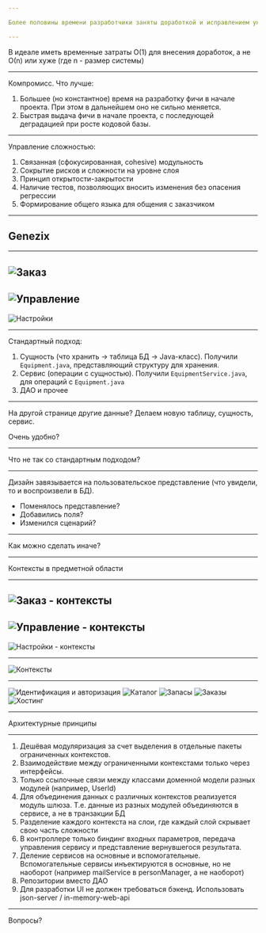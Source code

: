 ```yaml
---

Более половины времени разработчики заняты доработкой и исправлением уже существующего кода

--- 
```


В идеале иметь временные затраты О(1) для внесения доработок, а не О(n) или хуже
(где n - размер системы)

--- 

Компромисс. Что лучше:
1. Большее (но константное) время на разработку фичи в начале проекта. При этом в дальнейшем оно не сильно меняется.
2. Быстрая выдача фичи в начале проекта, с последующей деградацией при росте кодовой базы.

---

Управление сложностью:

1. Связанная (сфокусированная, cohesive) модульность
2. Сокрытие рисков и сложности на уровне слоя
3. Принцип открытости-закрытости
4. Наличие тестов, позволяющих вносить изменения без опасения регрессии
5. Формирование общего языка для общения с заказчиком

--- 

## Genezix

--- 

![Заказ](https://github.com/gilinykh/slides/blob/master/genezix/order-page.png)
---
![Управление](https://github.com/gilinykh/slides/blob/master/genezix/manage-page.png)
---
![Настройки](https://github.com/gilinykh/slides/blob/master/genezix/profile-page.png)

---

Стандартный подход:

1. Сущность (что хранить -> таблица БД -> Java-класс). Получили `Equipment.java`, представляющий структуру для хранения.
2. Сервис (операции с сущностью). Получили `EquipmentService.java`, для операций с `Equipment.java`
3. ДАО и прочее

---

На другой странице другие данные? Делаем новую таблицу, сущность, сервис.

Очень удобно?

---

Что не так со стандартным подходом?

---

Дизайн завязывается на пользовательское представление (что увидели, то и воспроизвели в БД).

* Поменялось представление?
* Добавились поля?
* Изменился сценарий?

---

Как можно сделать иначе?

---

Контексты в предметной области

---

![Заказ - контексты](https://github.com/gilinykh/slides/blob/master/genezix/order-page-contexts.png)
---
![Управление - контексты](https://github.com/gilinykh/slides/blob/master/genezix/manage-page-contexts.png)
---
![Настройки - контексты](https://github.com/gilinykh/slides/blob/master/genezix/profile-page-context.png)

---

![Контексты](https://github.com/gilinykh/slides/blob/master/genezix/components.svg)

---

![Идентификация и авторизация](https://github.com/gilinykh/slides/blob/master/genezix/auth-classes.svg)
![Каталог](https://github.com/gilinykh/slides/blob/master/genezix/catalog-classes.svg)
![Запасы](https://github.com/gilinykh/slides/blob/master/genezix/inventory-classes.svg)
![Заказы](https://github.com/gilinykh/slides/blob/master/genezix/orders-classes.svg)
![Хостинг](https://github.com/gilinykh/slides/blob/master/genezix/vms-classes.svg)

---

Архитектурные принципы

---

1. Дешёвая модуляризация за счет выделения в отдельные пакеты ограниченных контекстов.
2. Взаимодействие между ограниченными контекстами только через интерфейсы.
3. Только ссылочные связи между классами доменной модели разных модулей (например, UserId)
4. Для объединения данных с различных контекстов реализуется модуль шлюза. Т.е. данные из разных модулей объединяются в сервисе, а не в транзакции БД
5. Разделение каждого контекста на слои, где каждый слой скрывает свою часть сложности
6. В контроллере только биндинг входных параметров, передача управления сервису и представление вернувшегося результата.
7. Деление сервисов на основные и вспомогательные. Вспомогательные сервисы инъектируются в основные, но не наоборот (например mailService в personManager, а не наоборот)
8. Репозитории вместо ДАО
9. Для разработки UI не должен требоваться бэкенд. Использовать json-server / in-memory-web-api

---

Вопросы?
